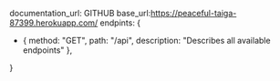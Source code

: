 documentation_url: GITHUB
base_url:https://peaceful-taiga-87399.herokuapp.com/
endpints: {
  - {
      method: "GET",
      path: "/api",
      description: "Describes all available endpoints"
    },

}

